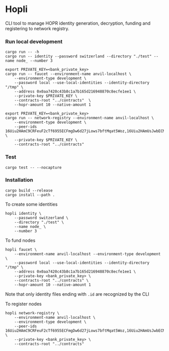 # Hopli

CLI tool to manage HOPR identity generation, decryption, funding and registering to network registry.

### Run local development

```
cargo run -- -h
cargo run -- identity --password switzerland --directory "./test" --name node_ --number 3
```

```
export PRIVATE_KEY=<bank_private_key>
cargo run -- faucet --environment-name anvil-localhost \
    --environment-type development \
    --password local --use-local-identities --identity-directory "/tmp" \
    --address 0x0aa7420c43b8c1a7b165d216948870c8ecfe1ee1 \
    --private-key $PRIVATE_KEY \
    --contracts-root "../contracts"  \
    --hopr-amount 10 --native-amount 1
```

```
export PRIVATE_KEY=<bank_private_key>
cargo run -- network-registry --environment-name anvil-localhost \
    --environment-type development \
    --peer-ids 16Uiu2HAmC9CRFeuF2cTf6955ECFmgDw6d27jLows7bftMqat5Woz,16Uiu2HAmUsJwbECMroQUC29LQZZWsYpYZx1oaM1H9DBoZHLkYn12 \
    --private-key $PRIVATE_KEY \
    --contracts-root "../contracts"
```

### Test

```
cargo test -- --nocapture
```

### Installation

```
cargo build --release
cargo install --path .
```

To create some identities

```
hopli identity \
    --password switzerland \
    --directory "./test" \
    --name node_ \
    --number 3
```

To fund nodes

```
hopli faucet \
    --environment-name anvil-localhost --environment-type development \
    --password local --use-local-identities --identity-directory "/tmp" \
    --address 0x0aa7420c43b8c1a7b165d216948870c8ecfe1ee1 \
    --private-key <bank_private_key> \
    --contracts-root "../contracts" \
    --hopr-amount 10 --native-amount 1
```

Note that only identity files ending with `.id` are recognized by the CLI

To register nodes

```
hopli network-registry \
    --environment-name anvil-localhost \
    --environment-type development \
    --peer-ids 16Uiu2HAmC9CRFeuF2cTf6955ECFmgDw6d27jLows7bftMqat5Woz,16Uiu2HAmUsJwbECMroQUC29LQZZWsYpYZx1oaM1H9DBoZHLkYn12 \
    --private-key <bank_private_key> \
    --contracts-root "../contracts"
```
